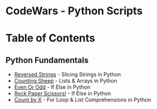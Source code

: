 # CodeWars - Python Scripts

# Table of Contents

## Python Fundamentals 

* [Reversed Strings](https://github.com/timmccann222/Scripts/tree/main/Python-Scripts/CodeWars/Python/Reversed%20Strings) - Slicing Strings in Python
* [Counting Sheep](https://github.com/timmccann222/Scripts/tree/main/Python-Scripts/CodeWars/Python/Counting%20Sheep) - Lists & Arrays in Python
* [Even Or Odd](https://github.com/timmccann222/Scripts/tree/main/Python-Scripts/CodeWars/Python/Even%20Or%20Odd) - If Else in Python
* [Rock Paper Scissors!](https://github.com/timmccann222/Scripts/tree/main/Python-Scripts/CodeWars/Python/Rock%20Paper%20Scissors!) - If Else in Python
* [Count by X](https://github.com/timmccann222/Scripts/tree/main/Python-Scripts/CodeWars/Python/Count%20by%20X) - For Loop & List Comprehensions in Python
